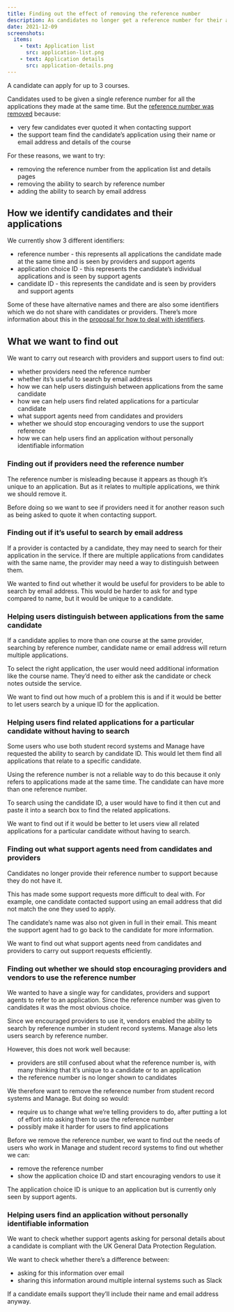 ```yaml
---
title: Finding out the effect of removing the reference number
description: As candidates no longer get a reference number for their application, we’re researching the impact of removing it from Manage and letting users search by email address instead.
date: 2021-12-09
screenshots:
  items:
    - text: Application list
      src: application-list.png
    - text: Application details
      src: application-details.png
---
```


A candidate can apply for up to 3 courses.

Candidates used to be given a single reference number for all the applications they made at the same time. But the [reference number was removed](/apply-for-teacher-training/dashboard-changes/) because:

- very few candidates ever quoted it when contacting support
- the support team find the candidate’s application using their name or email address and details of the course

For these reasons, we want to try:

- removing the reference number from the application list and details pages
- removing the ability to search by reference number
- adding the ability to search by email address

## How we identify candidates and their applications

We currently show 3 different identifiers:

- reference number - this represents all applications the candidate made at the same time and is seen by providers and support agents
- application choice ID - this represents the candidate’s individual applications and is seen by support agents
- candidate ID - this represents the candidate and is seen by providers and support agents

Some of these have alternative names and there are also some identifiers which we do not share with candidates or providers. There’s more information about this in the [proposal for how to deal with identifiers](https://docs.google.com/document/d/1lgX1RNWypscqf_7si89HHgZlAyasAgNYekHABFMgWaE/edit).

## What we want to find out

We want to carry out research with providers and support users to find out:

- whether providers need the reference number
- whether its’s useful to search by email address
- how we can help users distinguish between applications from the same candidate
- how we can help users find related applications for a particular candidate
- what support agents need from candidates and providers
- whether we should stop encouraging vendors to use the support reference
- how we can help users find an application without personally identifiable information

### Finding out if providers need the reference number

The reference number is misleading because it appears as though it’s unique to an application. But as it relates to multiple applications, we think we should remove it.

Before doing so we want to see if providers need it for another reason such as being asked to quote it when contacting support.

### Finding out if it’s useful to search by email address

If a provider is contacted by a candidate, they may need to search for their application in the service. If there are multiple applications from candidates with the same name, the provider may need a way to distinguish between them.

We wanted to find out whether it would be useful for providers to be able to search by email address. This would be harder to ask for and type compared to name, but it would be unique to a candidate.

### Helping users distinguish between applications from the same candidate

If a candidate applies to more than one course at the same provider, searching by reference number, candidate name or email address will return multiple applications.

To select the right application, the user would need additional information like the course name. They’d need to either ask the candidate or check notes outside the service.

We want to find out how much of a problem this is and if it would be better to let users search by a unique ID for the application.

### Helping users find related applications for a particular candidate without having to search

Some users who use both student record systems and Manage have requested the ability to search by candidate ID. This would let them find all applications that relate to a specific candidate.

Using the reference number is not a reliable way to do this because it only refers to applications made at the same time. The candidate can have more than one reference number.

To search using the candidate ID, a user would have to find it then cut and paste it into a search box to find the related applications.

We want to find out if it would be better to let users view all related applications for a particular candidate without having to search.

### Finding out what support agents need from candidates and providers

Candidates no longer provide their reference number to support because they do not have it.

This has made some support requests more difficult to deal with. For example, one candidate contacted support using an email address that did not match the one they used to apply.

The candidate’s name was also not given in full in their email. This meant the support agent had to go back to the candidate for more information.

We want to find out what support agents need from candidates and providers to carry out support requests efficiently.

### Finding out whether we should stop encouraging providers and vendors to use the reference number

We wanted to have a single way for candidates, providers and support agents to refer to an application. Since the reference number was given to candidates it was the most obvious choice.

Since we encouraged providers to use it, vendors enabled the ability to search by reference number in student record systems. Manage also lets users search by reference number.

However, this does not work well because:

- providers are still confused about what the reference number is, with many thinking that it’s unique to a candidate or to an application
- the reference number is no longer shown to candidates

We therefore want to remove the reference number from student record systems and Manage. But doing so would:

- require us to change what we’re telling providers to do, after putting a lot of effort into asking them to use the reference number
- possibly make it harder for users to find applications

Before we remove the reference number, we want to find out the needs of users who work in Manage and student record systems to find out whether we can:

- remove the reference number
- show the application choice ID and start encouraging vendors to use it

The application choice ID is unique to an application but is currently only seen by support agents.

### Helping users find an application without personally identifiable information

We want to check whether support agents asking for personal details about a candidate is compliant with the UK General Data Protection Regulation.

We want to check whether there’s a difference between:

- asking for this information over email
- sharing this information around multiple internal systems such as Slack

If a candidate emails support they’ll include their name and email address anyway.
